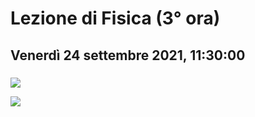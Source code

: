 # Lezione di Fisica (3° ora)
## Venerdì 24 settembre 2021, 11:30:00
###
![](https://i.imgur.com/1LDhiMn.jpg)

![](https://i.imgur.com/htU2Vbw.jpg)
<!--stackedit_data:
eyJoaXN0b3J5IjpbNjA3NjQ1MTI4LDI0MDUxNDc0OV19
-->